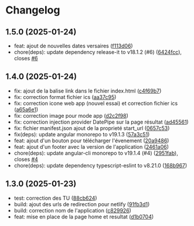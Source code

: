 # Changelog

## 1.5.0 (2025-01-24)

* feat: ajout de nouvelles dates versaires ([f113d06](https://github.com/marekalgoud/versary/commit/f113d06))
* chore(deps): update dependency release-it to v18.1.2 (#6) ([6424fcc](https://github.com/marekalgoud/versary/commit/6424fcc)), closes [#6](https://github.com/marekalgoud/versary/issues/6)

## 1.4.0 (2025-01-24)

* fix: ajout de la balise link dans le fichier index.html ([c4f69b7](https://github.com/marekalgoud/versary/commit/c4f69b7))
* fix: correction format fichier ics ([aa37c95](https://github.com/marekalgoud/versary/commit/aa37c95))
* fix: correction icone web app (nouvel essai) et correction fichier ics ([a65a6e1](https://github.com/marekalgoud/versary/commit/a65a6e1))
* fix: correction image pour mode app ([d2c2f98](https://github.com/marekalgoud/versary/commit/d2c2f98))
* fix: correction injection provider DatePipe sur la page résultat ([ad45561](https://github.com/marekalgoud/versary/commit/ad45561))
* fix: fichier manifest.json ajout de la proprieté start_url ([0657c53](https://github.com/marekalgoud/versary/commit/0657c53))
* fix(deps): update angular monorepo to v19.1.3 ([57a3c51](https://github.com/marekalgoud/versary/commit/57a3c51))
* feat: ajout d'un bouton pour télécharger l'évenement ([20a9486](https://github.com/marekalgoud/versary/commit/20a9486))
* feat: ajout d'un footer avec la version de l'application ([2461a06](https://github.com/marekalgoud/versary/commit/2461a06))
* chore(deps): update angular-cli monorepo to v19.1.4 (#4) ([2951fab](https://github.com/marekalgoud/versary/commit/2951fab)), closes [#4](https://github.com/marekalgoud/versary/issues/4)
* chore(deps): update dependency typescript-eslint to v8.21.0 ([168b967](https://github.com/marekalgoud/versary/commit/168b967))

## 1.3.0 (2025-01-23)

* test: correction des TU ([88cb624](https://github.com/marekalgoud/versary/commit/88cb624))
* build: ajout des urls de redirection pour netlify ([91fb3d1](https://github.com/marekalgoud/versary/commit/91fb3d1))
* build: correction nom de l'application ([c829926](https://github.com/marekalgoud/versary/commit/c829926))
* feat: mise en place de la page home et resultat ([d1b0704](https://github.com/marekalgoud/versary/commit/d1b0704))
